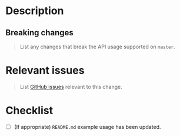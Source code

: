 <!-- Thanks for your contribution! -->

# Description

## Breaking changes
> List any changes that break the API usage supported on `master`.

# Relevant issues
> List [GitHub issues](https://github.com/jmmeus/aioarxiv/issues) relevant to this change.

# Checklist

- [ ] (If appropriate) `README.md` example usage has been updated.

